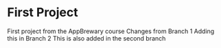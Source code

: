 # First Project

First project from the AppBrewary course
Changes from Branch 1
Adding this in Branch 2
This is also added in the second branch
